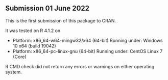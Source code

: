 ## Submission 01 June 2022

This is the first submission of this package to CRAN.

It was tested on R 4.1.2 on 

- Platform: x86_64-w64-mingw32/x64 (64-bit) Running under: Windows 10 x64 (build 19042)
- Platform: x86_64-pc-linux-gnu (64-bit) Running under: CentOS Linux 7 (Core)

R CMD check did not return any errors or warnings on either operating system.
